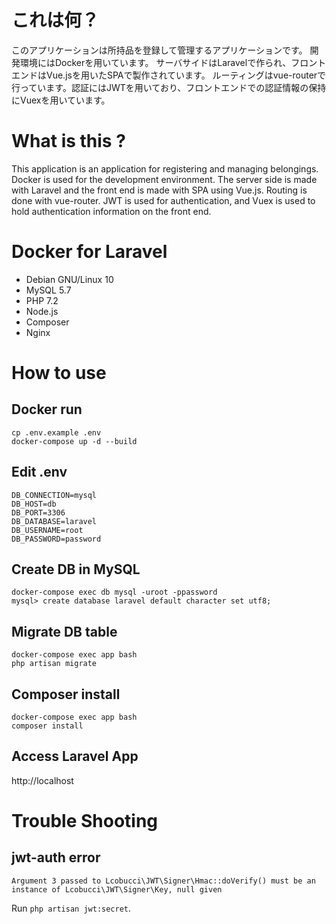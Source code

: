 # これは何？
このアプリケーションは所持品を登録して管理するアプリケーションです。
開発環境にはDockerを用いています。
サーバサイドはLaravelで作られ、フロントエンドはVue.jsを用いたSPAで製作されています。
ルーティングはvue-routerで行っています。認証にはJWTを用いており、フロントエンドでの認証情報の保持にVuexを用いています。

# What is this ?
This application is an application for registering and managing belongings.
Docker is used for the development environment.
The server side is made with Laravel and the front end is made with SPA using Vue.js.
Routing is done with vue-router. JWT is used for authentication, and Vuex is used to hold authentication information on the front end.

# Docker for Laravel

- Debian GNU/Linux 10
- MySQL 5.7
- PHP 7.2
- Node.js
- Composer
- Nginx

# How to use 

## Docker run

```
cp .env.example .env
docker-compose up -d --build
```

## Edit .env
```
DB_CONNECTION=mysql
DB_HOST=db
DB_PORT=3306
DB_DATABASE=laravel
DB_USERNAME=root
DB_PASSWORD=password
```


## Create DB in MySQL

```
docker-compose exec db mysql -uroot -ppassword
mysql> create database laravel default character set utf8;
```

## Migrate DB table

```
docker-compose exec app bash
php artisan migrate
```

## Composer install

```
docker-compose exec app bash
composer install
```

## Access Laravel App

http://localhost

# Trouble Shooting

## jwt-auth error

```
Argument 3 passed to Lcobucci\JWT\Signer\Hmac::doVerify() must be an instance of Lcobucci\JWT\Signer\Key, null given
```

Run `php artisan jwt:secret`.
